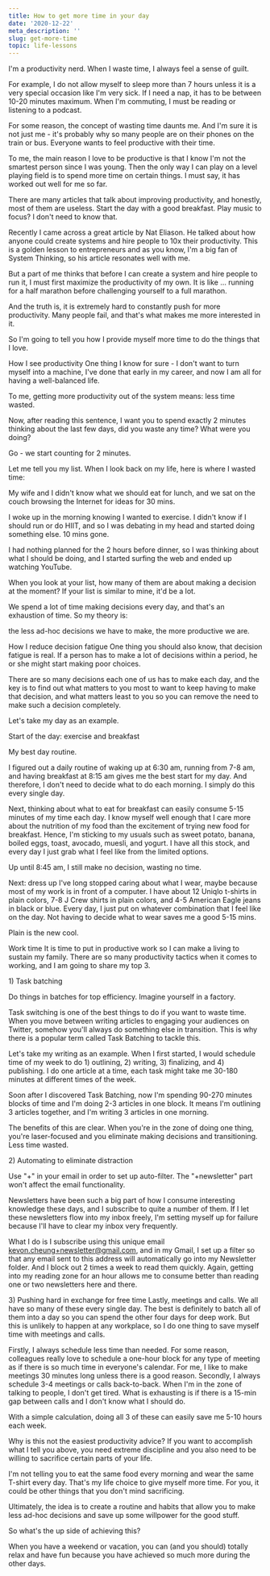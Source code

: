 ```yaml
---
title: How to get more time in your day
date: '2020-12-22'
meta_description: ''
slug: get-more-time
topic: life-lessons
---
```


I'm a productivity nerd. When I waste time, I always feel a sense of guilt.

For example, I do not allow myself to sleep more than 7 hours unless it is a very special occasion like I'm very sick. If I need a nap, it has to be between 10-20 minutes maximum. When I'm commuting, I must be reading or listening to a podcast.

For some reason, the concept of wasting time daunts me. And I'm sure it is not just me - it's probably why so many people are on their phones on the train or bus. Everyone wants to feel productive with their time.

To me, the main reason I love to be productive is that I know I'm not the smartest person since I was young. Then the only way I can play on a level playing field is to spend more time on certain things. I must say, it has worked out well for me so far.

There are many articles that talk about improving productivity, and honestly, most of them are useless. Start the day with a good breakfast. Play music to focus? I don't need to know that.

Recently I came across a great article by Nat Eliason. He talked about how anyone could create systems and hire people to 10x their productivity. This is a golden lesson to entrepreneurs and as you know, I'm a big fan of System Thinking, so his article resonates well with me.

But a part of me thinks that before I can create a system and hire people to run it, I must first maximize the productivity of my own. It is like ... running for a half marathon before challenging yourself to a full marathon.

And the truth is, it is extremely hard to constantly push for more productivity. Many people fail, and that's what makes me more interested in it.

So I'm going to tell you how I provide myself more time to do the things that I love.

How I see productivity
One thing I know for sure - I don't want to turn myself into a machine, I've done that early in my career, and now I am all for having a well-balanced life.

To me, getting more productivity out of the system means: less time wasted.

Now, after reading this sentence, I want you to spend exactly 2 minutes thinking about the last few days,  did you waste any time? What were you doing?

Go - we start counting for 2 minutes.

Let me tell you my list. When I look back on my life, here is where I wasted time:

My wife and I didn't know what we should eat for lunch, and we sat on the couch browsing the Internet for ideas for 30 mins.

I woke up in the morning knowing I wanted to exercise. I didn't know if I should run or do HIIT, and so I was debating in my head and started doing something else. 10 mins gone.

I had nothing planned for the 2 hours before dinner, so I was thinking about what I should be doing, and I started surfing the web and ended up watching YouTube.

When you look at your list, how many of them are about making a decision at the moment? If your list is similar to mine, it'd be a lot.

We spend a lot of time making decisions every day, and that's an exhaustion of time. So my theory is: ‍

the less ad-hoc decisions we have to make, the more productive we are.

How I reduce decision fatigue
One thing you should also know, that decision fatigue is real. If a person has to make a lot of decisions within a period, he or she might start making poor choices.

There are so many decisions each one of us has to make each day, and the key is to find out what matters to you most to want to keep having to make that decision, and what matters least to you so you can remove the need to make such a decision completely.

Let's take my day as an example.

Start of the day: exercise and breakfast


My best day routine.

I figured out a daily routine of waking up at 6:30 am, running from 7-8 am, and having breakfast at 8:15 am gives me the best start for my day. And therefore, I don't need to decide what to do each morning. I simply do this every single day.

Next, thinking about what to eat for breakfast can easily consume 5-15 minutes of my time each day. I know myself well enough that I care more about the nutrition of my food than the excitement of trying new food for breakfast. Hence, I'm sticking to my usuals such as sweet potato, banana, boiled eggs, toast, avocado, muesli, and yogurt. I have all this stock, and every day I just grab what I feel like from the limited options.

Up until 8:45 am, I still make no decision, wasting no time.

Next: dress up
I've long stopped caring about what I wear, maybe because most of my work is in front of a computer. I have about 12 Uniqlo t-shirts in plain colors, 7-8 J Crew shirts in plain colors, and 4-5 American Eagle jeans in black or blue. Every day, I just put on whatever combination that I feel like on the day. Not having to decide what to wear saves me a good 5-15 mins.



Plain is the new cool.

Work time
It is time to put in productive work so I can make a living to sustain my family. There are so many productivity tactics when it comes to working, and I am going to share my top 3.

‍1) Task batching


Do things in batches for top efficiency. Imagine yourself in a factory.

‍Task switching is one of the best things to do if you want to waste time. When you move between writing articles to engaging your audiences on Twitter, somehow you'll always do something else in transition. This is why there is a popular term called Task Batching to tackle this.

Let's take my writing as an example. When I first started, I would schedule time of my week to do 1) outlining, 2) writing, 3) finalizing, and 4) publishing. I do one article at a time, each task might take me 30-180 minutes at different times of the week.

Soon after I discovered Task Batching, now I'm spending 90-270 minutes blocks of time and I'm doing 2-3 articles in one block. It means I'm outlining 3 articles together, and I'm writing 3 articles in one morning.

The benefits of this are clear. When you're in the zone of doing one thing, you're laser-focused and you eliminate making decisions and transitioning. Less time wasted.

‍2) Automating to eliminate distraction


Use "+" in your email in order to set up auto-filter. The "+newsletter" part won't affect the email functionality.

‍Newsletters have been such a big part of how I consume interesting knowledge these days, and I subscribe to quite a number of them. If I let these newsletters flow into my inbox freely, I'm setting myself up for failure because I'll have to clear my inbox very frequently.

What I do is I subscribe using this unique email kevon.cheung+newsletter@gmail.com, and in my Gmail, I set up a filter so that any email sent to this address will automatically go into my Newsletter folder. And I block out 2 times a week to read them quickly. Again, getting into my reading zone for an hour allows me to consume better than reading one or two newsletters here and there.

‍3) Pushing hard in exchange for free time
‍Lastly, meetings and calls. We all have so many of these every single day. The best is definitely to batch all of them into a day so you can spend the other four days for deep work. But this is unlikely to happen at any workplace, so I do one thing to save myself time with meetings and calls.

Firstly, I always schedule less time than needed. For some reason, colleagues really love to schedule a one-hour block for any type of meeting as if there is so much time in everyone's calendar. For me, I like to make meetings 30 minutes long unless there is a good reason. Secondly, I always schedule 3-4 meetings or calls back-to-back. When I'm in the zone of talking to people, I don't get tired. What is exhausting is if there is a 15-min gap between calls and I don't know what I should do.

With a simple calculation, doing all 3 of these can easily save me 5-10 hours each week.

Why is this not the easiest productivity advice?
If you want to accomplish what I tell you above, you need extreme discipline and you also need to be willing to sacrifice certain parts of your life.

I'm not telling you to eat the same food every morning and wear the same T-shirt every day. That's my life choice to give myself more time. For you, it could be other things that you don't mind sacrificing.

Ultimately, the idea is to create a routine and habits that allow you to make less ad-hoc decisions and save up some willpower for the good stuff.

So what's the up side of achieving this?

When you have a weekend or vacation, you can (and you should) totally relax and have fun because you have achieved so much more during the other days.
